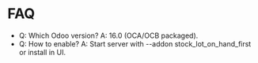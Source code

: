# FAQ

- Q: Which Odoo version? A: 16.0 (OCA/OCB packaged).
- Q: How to enable? A: Start server with --addon stock_lot_on_hand_first or install in UI.
